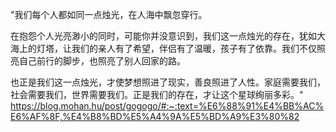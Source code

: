 "我们每个人都如同一点烛光，在人海中飘忽穿行。

在抱怨个人光亮渺小的同时，可能你并没意识到，我们这一点烛光的存在，犹如大海上的灯塔，让我们的亲人有了希望，伴侣有了温暖，孩子有了依靠。我们不仅照亮自己前行的脚步，也照亮了别人回家的路。

也正是我们这一点烛光，才使梦想照进了现实，善良照进了人性。家庭需要我们，社会需要我们，世界需要我们。正是我们的存在，才让这个星球绚丽多彩。"
 https://blog.mohan.hu/post/gogogo/#:~:text=%E6%88%91%E4%BB%AC%E6%AF%8F,%E4%B8%BD%E5%A4%9A%E5%BD%A9%E3%80%82